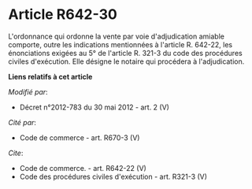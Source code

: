 # Article R642-30

L'ordonnance qui ordonne la vente par voie d'adjudication amiable comporte, outre les indications mentionnées à l'article R.
642-22, les énonciations exigées au 5° de l'article R. 321-3 du code des procédures civiles d'exécution. Elle désigne le
notaire qui procédera à l'adjudication.

**Liens relatifs à cet article**

_Modifié par_:

  - Décret n°2012-783 du 30 mai 2012 - art. 2 (V)

_Cité par_:

  - Code de commerce - art. R670-3 (V)

_Cite_:

  - Code de commerce. - art. R642-22 (V)
  - Code des procédures civiles d'exécution - art. R321-3 (V)
